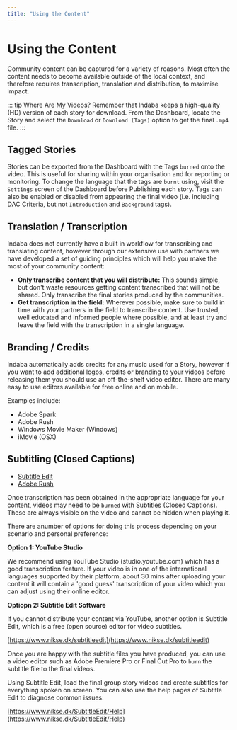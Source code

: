 ```yaml
---
title: "Using the Content"
---
```


<ReadTime />

<Steps :step="5"/>

# Using the Content

<Leader>

Community content can be captured for a variety of reasons. Most often the content needs to become available outside of the local context, and therefore requires transcription, translation and distribution, to maximise impact.

</Leader>

::: tip Where Are My Videos?
Remember that Indaba keeps a high-quality (HD) version of each story for download. From the Dashboard, locate the Story and select the `Download` or `Download (Tags)` option to get the final `.mp4` file.
:::

## Tagged Stories

Stories can be exported from the Dashboard with the Tags `burned` onto the video. This is useful for sharing within your organisation and for reporting or monitoring. To change the language that the tags are `burnt` using, visit the `Settings` screen of the Dashboard before Publishing each story. Tags can also be enabled or disabled from appearing the final video (i.e. including DAC Criteria, but not `Introduction` and `Background` tags).

## Translation / Transcription

Indaba does not currently have a built in workflow for transcribing and translating content, however through our extensive use with partners we have developed a set of guiding principles which will help you make the most of your community content:

- **Only transcribe content that you will distribute:** This sounds simple, but don't waste resources getting content transcribed that will not be shared. Only transcribe the final stories produced by the communities.
- **Get transcription in the field:** Wherever possible, make sure to build in time with your partners in the field to transcribe content. Use trusted, well educated and informed people where possible, and at least try and leave the field with the transcription in a single language.

## Branding / Credits

Indaba automatically adds credits for any music used for a Story, however if you want to add additional logos, credits or branding to your videos before releasing them you should use an off-the-shelf video editor. There are many easy to use editors available for free online and on mobile.

Examples include:

- Adobe Spark
- Adobe Rush
- Windows Movie Maker (Windows)
- iMovie (OSX)

<!-- Software for adding logos to videos  -->

<!-- Currently Indaba doesn't support the editing of the community published videos. If you want to add organisation logos, we suggest you use one of the many freely available tools (e.g. WIndows Movie Maker) to do this.  -->

## Subtitling (Closed Captions)

<Materials>

- [Subtitle Edit](https://www.nikse.dk/subtitleedit)
- [Adobe Rush](https://www.nikse.dk/subtitleedit)

</Materials>

Once transcription has been obtained in the appropriate language for your content, videos may need to be `burned` with Subtitles (Closed Captions). These are always visible on the video and cannot be hidden when playing it.

There are anumber of options for doing this process depending on your scenario and personal preference:

**Option 1: YouTube Studio**

We recommend using YouTube Studio (studio.youtube.com) which has a good transcription feature. If your video is in one of the international languages supported by their platform, about 30 mins after uploading your content it will contain a 'good guess' transcription of your video which you can adjust using their online editor.

**Optiopn 2: Subtitle Edit Software**

If you cannot distribute your content via YouTube, another option is Subtitle Edit, which is a free (open source) editor for video subtitles. 

[https://www.nikse.dk/subtitleedit](https://www.nikse.dk/subtitleedit)

Once you are happy with the subtitle files you have produced, you can use a video editor such as Adobe Premiere Pro or Final Cut Pro to `burn` the subtitle file to the final videos.

Using Subtitle Edit, load the final group story videos and create subtitles for everything spoken on screen. You can also use the help pages of Subtitle Edit to diagnose common issues: 

[https://www.nikse.dk/SubtitleEdit/Help](https://www.nikse.dk/SubtitleEdit/Help)

